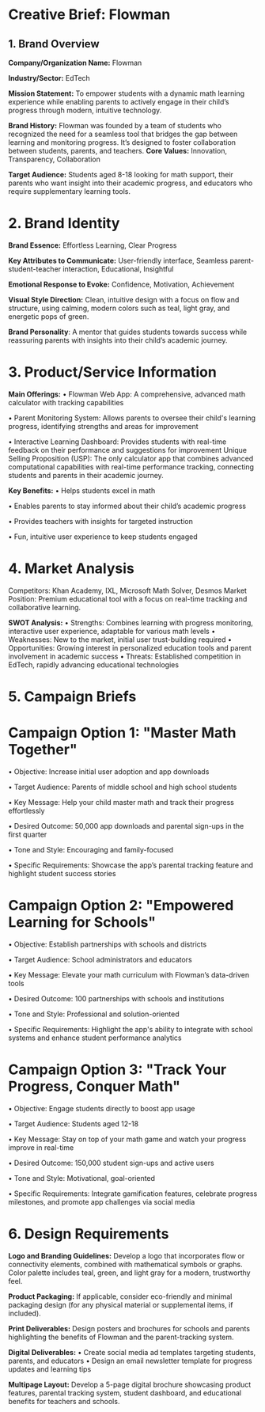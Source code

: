 # Creative Brief: Flowman

## 1. Brand Overview

**Company/Organization Name:** Flowman

**Industry/Sector:** EdTech

**Mission Statement:** To empower students with a dynamic math learning experience while enabling parents to actively engage in their child’s progress through modern, intuitive technology.

**Brand History:** Flowman was founded by a team of students  who recognized the need for a seamless tool that bridges the gap between learning and monitoring progress. It’s designed to foster collaboration between students, parents, and teachers.
**Core Values:** Innovation, Transparency, Collaboration

**Target Audience:** Students aged 8-18 looking for math support, their parents who want insight into their academic progress, and educators who require supplementary learning tools.

# 2. Brand Identity
**Brand Essence:** Effortless Learning, Clear Progress

**Key Attributes to Communicate:** User-friendly interface, Seamless parent-student-teacher interaction, Educational, Insightful

**Emotional Response to Evoke:** Confidence, Motivation, Achievement

**Visual Style Direction:** Clean, intuitive design with a focus on flow and structure, using calming, modern colors such as teal, light gray, and energetic pops of green.

**Brand Personality**: A mentor that guides students towards success while reassuring parents with insights into their child’s academic journey.
# 3. Product/Service Information

**Main Offerings:**
•	Flowman Web App: A comprehensive, advanced math calculator with tracking capabilities

•	Parent Monitoring System: Allows parents to oversee their child's learning progress, identifying strengths and areas for improvement

•	Interactive Learning Dashboard: Provides students with real-time feedback on their performance and suggestions for improvement
Unique Selling Proposition (USP): The only calculator app that combines advanced computational capabilities with real-time performance tracking, connecting students and parents in their academic journey.

**Key Benefits:**
•	Helps students excel in math

•	Enables parents to stay informed about their child’s academic progress

•	Provides teachers with insights for targeted instruction

•	Fun, intuitive user experience to keep students engaged
# 4. Market Analysis
Competitors: Khan Academy, IXL, Microsoft Math Solver, Desmos
Market Position: Premium educational tool with a focus on real-time tracking and collaborative learning.

**SWOT Analysis:**
•	Strengths: Combines learning with progress monitoring, interactive user experience, adaptable for various math levels
•	Weaknesses: New to the market, initial user trust-building required
•	Opportunities: Growing interest in personalized education tools and parent involvement in academic success
•	Threats: Established competition in EdTech, rapidly advancing educational technologies
# 5. Campaign Briefs
# Campaign Option 1: "Master Math Together"
•	Objective: Increase initial user adoption and app downloads

•	Target Audience: Parents of middle school and high school students

•	Key Message: Help your child master math and track their progress effortlessly

•	Desired Outcome: 50,000 app downloads and parental sign-ups in the first quarter

•	Tone and Style: Encouraging and family-focused

•	Specific Requirements: Showcase the app’s parental tracking feature and highlight student success stories
# Campaign Option 2: "Empowered Learning for Schools"
•	Objective: Establish partnerships with schools and districts

•	Target Audience: School administrators and educators

•	Key Message: Elevate your math curriculum with Flowman’s data-driven tools

•	Desired Outcome: 100 partnerships with schools and institutions

•	Tone and Style: Professional and solution-oriented

•	Specific Requirements: Highlight the app's ability to integrate with school systems and enhance student performance analytics
# Campaign Option 3: "Track Your Progress, Conquer Math"
•	Objective: Engage students directly to boost app usage

•	Target Audience: Students aged 12-18

•	Key Message: Stay on top of your math game and watch your progress improve in real-time

•	Desired Outcome: 150,000 student sign-ups and active users

•	Tone and Style: Motivational, goal-oriented

•	Specific Requirements: Integrate gamification features, celebrate progress milestones, and promote app challenges via social media
# 6. Design Requirements
**Logo and Branding Guidelines:** Develop a logo that incorporates flow or connectivity elements, combined with mathematical symbols or graphs. Color palette includes teal, green, and light gray for a modern, trustworthy feel.

**Product Packaging:** If applicable, consider eco-friendly and minimal packaging design (for any physical material or supplemental items, if included).

**Print Deliverables:** Design posters and brochures for schools and parents highlighting the benefits of Flowman and the parent-tracking system.

**Digital Deliverables:**
•	Create social media ad templates targeting students, parents, and educators
•	Design an email newsletter template for progress updates and learning tips

**Multipage Layout:** Develop a 5-page digital brochure showcasing product features, parental tracking system, student dashboard, and educational benefits for teachers and schools.

